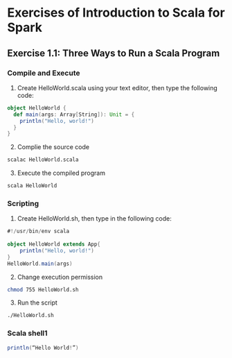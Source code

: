 # Exercises of Introduction to Scala for Spark

## Exercise 1.1: Three Ways to Run a Scala Program

### Compile and Execute
1. Create HelloWorld.scala using your text editor, then type the following code:

```scala
object HelloWorld {
  def main(args: Array[String]): Unit = {
    println("Hello, world!")
  }
}
```
2. Complie the source code
```bash
scalac HelloWorld.scala
```

3. Execute the compiled program
```bash
scala HelloWorld
```

### Scripting

1. Create HelloWorld.sh, then type in the following code:

```scala
#!/usr/bin/env scala
 
object HelloWorld extends App{
    println("Hello, world!")
}
HelloWorld.main(args)
```

2. Change execution permission
```bash
chmod 755 HelloWorld.sh
```

3. Run the script
```bash
./HelloWorld.sh
```

### Scala shell1

```scala
println(“Hello World!”)
```